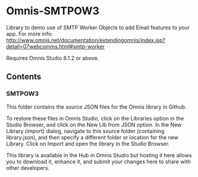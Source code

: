 # Omnis-SMTPOW3
Library to demo use of SMTP Worker Objects to add Email features to your app.
For more info:
http://www.omnis.net/documentation/extendingomnis/index.jsp?detail=07webcomms.html#smtp-worker

Requires Omnis Studio 8.1.2 or above.

## Contents
### SMTPOW3
This folder contains the source JSON files for the Omnis library in Github. 

To restore these files in Omnis Studio, click on the Libraries option in the Studio Browser, and click on the New Lib from JSON option. In the New Library (import) dialog, navigate to this source folder (containing library.json), and then specify a different folder or location for the new Library. Click on Import and open the library in the Studio Browser. 

This library is available in the Hub in Omnis Studio but hosting it here allows you to download it, enhance it, and submit your changes here to share with other developers. 
